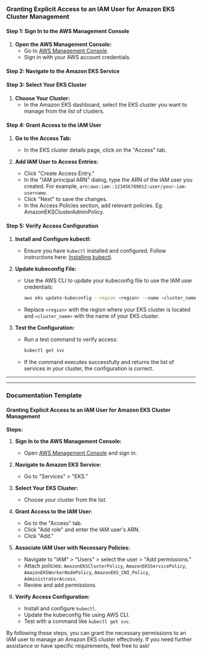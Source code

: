 ### Granting Explicit Access to an IAM User for Amazon EKS Cluster Management

#### Step 1: Sign In to the AWS Management Console

1. **Open the AWS Management Console:**
   - Go to [AWS Management Console](https://aws.amazon.com/).
   - Sign in with your AWS account credentials.

#### Step 2: Navigate to the Amazon EKS Service

#### Step 3: Select Your EKS Cluster

1. **Choose Your Cluster:**
   - In the Amazon EKS dashboard, select the EKS cluster you want to manage from the list of clusters.

#### Step 4: Grant Access to the IAM User

1. **Go to the Access Tab:**
   - In the EKS cluster details page, click on the "Access" tab.

2. **Add IAM User to Access Entries:**
   - Click "Create Access Entry."
   - In the "IAM principal ARN" dialog, type the ARN of the IAM user you created. For example, `arn:aws:iam::123456789012:user/your-iam-username`.
   - Click "Next" to save the changes.
   - In the Access Policies section, add relevant policies. Eg. AmazonEKSClusterAdminPolicy.

#### Step 5: Verify Access Configuration

1. **Install and Configure kubectl:**
   - Ensure you have `kubectl` installed and configured. Follow instructions here: [Installing kubectl](https://docs.aws.amazon.com/eks/latest/userguide/install-kubectl.html).

2. **Update kubeconfig File:**
   - Use the AWS CLI to update your kubeconfig file to use the IAM user credentials:
     ```sh
     aws eks update-kubeconfig --region <region> --name <cluster_name>
     ```
   - Replace `<region>` with the region where your EKS cluster is located and `<cluster_name>` with the name of your EKS cluster.

3. **Test the Configuration:**
   - Run a test command to verify access:
     ```sh
     kubectl get svc
     ```
   - If the command executes successfully and returns the list of services in your cluster, the configuration is correct.
  

----
----

### Documentation Template

#### Granting Explicit Access to an IAM User for Amazon EKS Cluster Management

**Steps:**

1. **Sign In to the AWS Management Console:**
   - Open [AWS Management Console](https://aws.amazon.com/) and sign in.

2. **Navigate to Amazon EKS Service:**
   - Go to "Services" > "EKS."

3. **Select Your EKS Cluster:**
   - Choose your cluster from the list.

4. **Grant Access to the IAM User:**
   - Go to the "Access" tab.
   - Click "Add role" and enter the IAM user's ARN.
   - Click "Add."

5. **Associate IAM User with Necessary Policies:**
   - Navigate to "IAM" > "Users" > select the user > "Add permissions."
   - Attach policies: `AmazonEKSClusterPolicy`, `AmazonEKSServicePolicy`, `AmazonEKSWorkerNodePolicy`, `AmazonEKS_CNI_Policy`, `AdministratorAccess`.
   - Review and add permissions.

6. **Verify Access Configuration:**
   - Install and configure `kubectl`.
   - Update the kubeconfig file using AWS CLI.
   - Test with a command like `kubectl get svc`.

By following these steps, you can grant the necessary permissions to an IAM user to manage an Amazon EKS cluster effectively. If you need further assistance or have specific requirements, feel free to ask!
